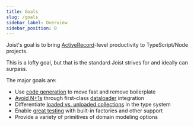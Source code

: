 ```yaml
---
title: Goals
slug: /goals
sidebar_label: Overview
sidebar_position: 0
---
```


Joist's goal is to bring [ActiveRecord](https://guides.rubyonrails.org/active_record_basics.html)-level productivity to TypeScript/Node projects.

This is a lofty goal, but that is the standard Joist strives for and ideally can surpass.

The major goals are:

- Use [code generation](./code-generation.md) to move fast and remove boilerplate
- [Avoid N+1s](./avoiding-n-plus-1s.md) through first-class [dataloader](https://github.com/graphql/dataloader) integration
- Differentiate [loaded vs. unloaded collections](./type-safe-relations.md) in the type system
- Enable [great testing](./great-tests.md) with built-in factories and other support
- Provide a variety of primitives of domain modeling options
